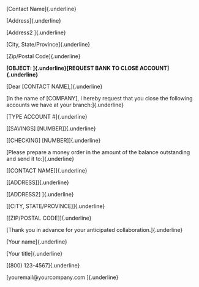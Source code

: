 [Contact Name]{.underline}

[Address]{.underline}

[Address2 ]{.underline}

[City, State/Province]{.underline}

[Zip/Postal Code]{.underline}

**[OBJECT: ]{.underline}[REQUEST BANK TO CLOSE ACCOUNT]{.underline}**

[Dear \[CONTACT NAME\],]{.underline}

[In the name of \[COMPANY\], I hereby request that you close the
following accounts we have at your branch:]{.underline}

[TYPE ACCOUNT \#]{.underline}

[\[SAVINGS\] \[NUMBER\]]{.underline}

[\[CHECKING\] \[NUMBER\]]{.underline}

[Please prepare a money order in the amount of the balance outstanding
and send it to:]{.underline}

[\[CONTACT NAME\]]{.underline}

[\[ADDRESS\]]{.underline}

[\[ADDRESS2\] ]{.underline}

[\[CITY, STATE/PROVINCE\]]{.underline}

[\[ZIP/POSTAL CODE\]]{.underline}

[Thank you in advance for your anticipated collaboration.]{.underline}

[Your name]{.underline}

[Your title]{.underline}

[(800) 123-4567]{.underline}

[youremail\@yourcompany.com ]{.underline}
